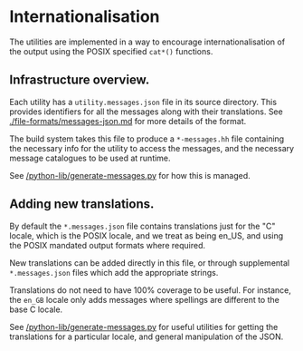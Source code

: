 # Internationalisation

The utilities are implemented in a way to encourage internationalisation of the output using the
POSIX specified `cat*()` functions.

## Infrastructure overview.

Each utility has a `utility.messages.json` file in its source directory.  This provides identifiers
for all the messages along with their translations.  See
[./file-formats/messages-json.md](./file-formats/messages-json.md) for more details of the format.

The build system takes this file to produce a `*-messages.hh` file containing the necessary info
for the utility to access the messages, and the necessary message catalogues to be used at runtime.

See [/python-lib/generate-messages.py](../python-lib/generate-messages.py) for how this is managed.

## Adding new translations.

By default the `*.messages.json` file contains translations just for the "C" locale, which is the
POSIX locale, and we treat as being en_US, and using the POSIX mandated output formats where
required.

New translations can be added directly in this file, or through supplemental `*.messages.json`
files which add the appropriate strings.

Translations do not need to have 100% coverage to be useful.  For instance, the `en_GB` locale only
adds messages where spellings are different to the base C locale.

See [/python-lib/generate-messages.py](../python-lib/generate-messages.py) for useful utilities for
getting the translations for a particular locale, and general manipulation of the JSON.
